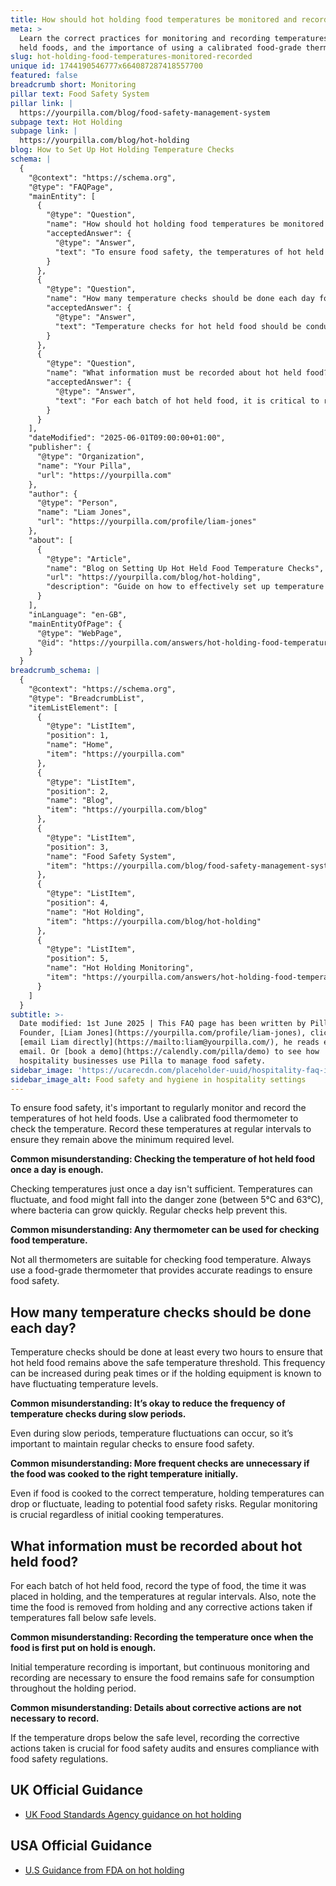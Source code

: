 ```yaml
---
title: How should hot holding food temperatures be monitored and recorded?
meta: >
  Learn the correct practices for monitoring and recording temperatures of hot
  held foods, and the importance of using a calibrated food-grade thermometer.
slug: hot-holding-food-temperatures-monitored-recorded
unique id: 1744190546777x664087287418557700
featured: false
breadcrumb short: Monitoring
pillar text: Food Safety System
pillar link: |
  https://yourpilla.com/blog/food-safety-management-system
subpage text: Hot Holding
subpage link: |
  https://yourpilla.com/blog/hot-holding
blog: How to Set Up Hot Holding Temperature Checks
schema: |
  {
    "@context": "https://schema.org",
    "@type": "FAQPage",
    "mainEntity": [
      {
        "@type": "Question",
        "name": "How should hot holding food temperatures be monitored and recorded?",
        "acceptedAnswer": {
          "@type": "Answer",
          "text": "To ensure food safety, the temperatures of hot held foods must be regularly monitored and recorded using a calibrated food thermometer. It is important to record these temperatures at regular intervals to ensure they do not fall below the minimum required safety level."
        }
      },
      {
        "@type": "Question",
        "name": "How many temperature checks should be done each day for hot held food?",
        "acceptedAnswer": {
          "@type": "Answer",
          "text": "Temperature checks for hot held food should be conducted at least every two hours to ensure the food remains above the safe temperature threshold. The frequency of checks may need to be increased during peak times or if the holding equipment is known to have fluctuating temperature levels."
        }
      },
      {
        "@type": "Question",
        "name": "What information must be recorded about hot held food?",
        "acceptedAnswer": {
          "@type": "Answer",
          "text": "For each batch of hot held food, it is critical to record the type of food, the time it was placed in holding, and the temperatures at regular intervals. Additionally, the time the food is removed from holding and any corrective actions taken if temperatures fall below safe levels must also be documented."
        }
      }
    ],
    "dateModified": "2025-06-01T09:00:00+01:00",
    "publisher": {
      "@type": "Organization",
      "name": "Your Pilla",
      "url": "https://yourpilla.com"
    },
    "author": {
      "@type": "Person",
      "name": "Liam Jones",
      "url": "https://yourpilla.com/profile/liam-jones"
    },
    "about": [
      {
        "@type": "Article",
        "name": "Blog on Setting Up Hot Held Food Temperature Checks",
        "url": "https://yourpilla.com/blog/hot-holding",
        "description": "Guide on how to effectively set up temperature monitoring for hot held foods to ensure compliance and safety."
      }
    ],
    "inLanguage": "en-GB",
    "mainEntityOfPage": {
      "@type": "WebPage",
      "@id": "https://yourpilla.com/answers/hot-holding-food-temperatures-monitored-recorded"
    }
  }
breadcrumb_schema: |
  {
    "@context": "https://schema.org",
    "@type": "BreadcrumbList",
    "itemListElement": [
      {
        "@type": "ListItem",
        "position": 1,
        "name": "Home",
        "item": "https://yourpilla.com"
      },
      {
        "@type": "ListItem",
        "position": 2,
        "name": "Blog",
        "item": "https://yourpilla.com/blog"
      },
      {
        "@type": "ListItem",
        "position": 3,
        "name": "Food Safety System",
        "item": "https://yourpilla.com/blog/food-safety-management-system"
      },
      {
        "@type": "ListItem",
        "position": 4,
        "name": "Hot Holding",
        "item": "https://yourpilla.com/blog/hot-holding"
      },
      {
        "@type": "ListItem",
        "position": 5,
        "name": "Hot Holding Monitoring",
        "item": "https://yourpilla.com/answers/hot-holding-food-temperatures-monitored-recorded"
      }
    ]
  }
subtitle: >-
  Date modified: 1st June 2025 | This FAQ page has been written by Pilla
  Founder, [Liam Jones](https://yourpilla.com/profile/liam-jones), click to
  [email Liam directly](https://mailto:liam@yourpilla.com/), he reads every
  email. Or [book a demo](https://calendly.com/pilla/demo) to see how
  hospitality businesses use Pilla to manage food safety.
sidebar_image: 'https://ucarecdn.com/placeholder-uuid/hospitality-faq-image.jpg'
sidebar_image_alt: Food safety and hygiene in hospitality settings
---
```

To ensure food safety, it's important to regularly monitor and record the temperatures of hot held foods. Use a calibrated food thermometer to check the temperature. Record these temperatures at regular intervals to ensure they remain above the minimum required level.

**Common misunderstanding: Checking the temperature of hot held food once a day is enough.**

Checking temperatures just once a day isn't sufficient. Temperatures can fluctuate, and food might fall into the danger zone (between 5°C and 63°C), where bacteria can grow quickly. Regular checks help prevent this.

**Common misunderstanding: Any thermometer can be used for checking food temperature.**

Not all thermometers are suitable for checking food temperature. Always use a food-grade thermometer that provides accurate readings to ensure food safety.

## How many temperature checks should be done each day?

Temperature checks should be done at least every two hours to ensure that hot held food remains above the safe temperature threshold. This frequency can be increased during peak times or if the holding equipment is known to have fluctuating temperature levels.

**Common misunderstanding: It’s okay to reduce the frequency of temperature checks during slow periods.**

Even during slow periods, temperature fluctuations can occur, so it’s important to maintain regular checks to ensure food safety.

**Common misunderstanding: More frequent checks are unnecessary if the food was cooked to the right temperature initially.**

Even if food is cooked to the correct temperature, holding temperatures can drop or fluctuate, leading to potential food safety risks. Regular monitoring is crucial regardless of initial cooking temperatures.

## What information must be recorded about hot held food?

For each batch of hot held food, record the type of food, the time it was placed in holding, and the temperatures at regular intervals. Also, note the time the food is removed from holding and any corrective actions taken if temperatures fall below safe levels.

**Common misunderstanding: Recording the temperature once when the food is first put on hold is enough.**

Initial temperature recording is important, but continuous monitoring and recording are necessary to ensure the food remains safe for consumption throughout the holding period.

**Common misunderstanding: Details about corrective actions are not necessary to record.**

If the temperature drops below the safe level, recording the corrective actions taken is crucial for food safety audits and ensures compliance with food safety regulations.

## UK Official Guidance

-   [UK Food Standards Agency guidance on hot holding](https://www.food.gov.uk/sites/default/files/media/document/hot-holding.pdf)

## USA Official Guidance

-   [U.S Guidance from FDA on hot holding](https://www.fda.gov/media/84739/download#:~:text=Hot%20foods%20should%20be%20kept,140%20%C2%B0F%20or%20warmer.&text=Use%20a%20food%20thermometer%20to,slow%20cookers%2C%20and%20warming%20trays.)
